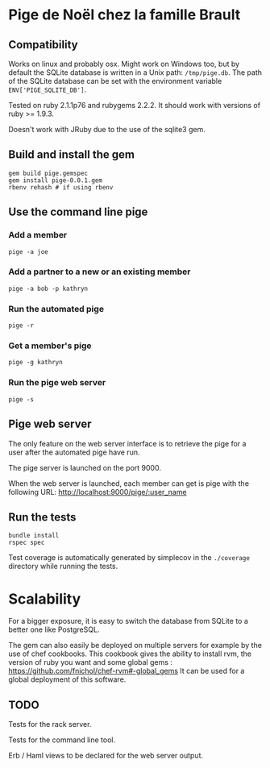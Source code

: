# Pige de Noël chez la famille Brault

## Compatibility

Works on linux and probably osx.
Might work on Windows too, but by default the SQLite database is written in a Unix path: ```/tmp/pige.db```.
The path of the SQLite database can be set with the environment variable ```ENV['PIGE_SQLITE_DB']```.

Tested on ruby 2.1.1p76 and rubygems 2.2.2. It should work with versions of ruby >= 1.9.3.

Doesn't work with JRuby due to the use of the sqlite3 gem.

## Build and install the gem

```
gem build pige.gemspec
gem install pige-0.0.1.gem
rbenv rehash # if using rbenv
```

## Use the command line pige

### Add a member
```
pige -a joe
```

### Add a partner to a new or an existing member
```
pige -a bob -p kathryn
```

### Run the automated pige
```
pige -r
```

### Get a member's pige
```
pige -g kathryn
```

### Run the pige web server
```
pige -s
```

## Pige web server

The only feature on the web server interface is to retrieve the pige for a user after the automated pige have run.

The pige server is launched on the port 9000.

When the web server is launched, each member can get is pige with the following URL:
[http://localhost:9000/pige/:user_name](http://localhost:9000/pige/:member_name)

## Run the tests

```
bundle install
rspec spec
```

Test coverage is automatically generated by simplecov in the ```./coverage``` directory while running the tests.

# Scalability

For a bigger exposure, it is easy to switch the database from SQLite to a better one like PostgreSQL.

The gem can also easily be deployed on multiple servers for example by the use of chef cookbooks.
This cookbook gives the ability to install rvm, the version of ruby you want and some global gems : https://github.com/fnichol/chef-rvm#-global_gems
It can be used for a global deployment of this software.

## TODO

Tests for the rack server.

Tests for the command line tool.

Erb / Haml views to be declared for the web server output.

